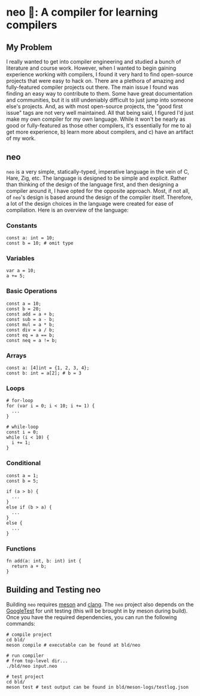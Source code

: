 # neo :seedling:: A compiler for learning compilers

## My Problem
I really wanted to get into compiler engineering and studied a bunch of literature and course work.
However, when I wanted to begin gaining experience working with compilers, I found it very hard
to find open-source projects that were easy to hack on. There are a plethora of amazing and fully-featured
compiler projects out there. The main issue I found was finding an easy way to contribute to them. Some have
great documentation and communities, but it is still undeniably difficult to just jump into someone else's projects.
And, as with most open-source projects, the "good first issue" tags are not very well maintained. All that being said, 
I figured I'd just make my own compiler for my own language. While it won't be nearly as good or fully-featured as those
other compilers, it's essentially for me to a) get more experience, b) learn more about compilers, and c) have an artifact of
my work.

## neo
`neo` is a very simple, statically-typed, imperative language in the vein of C, Hare, Zig, etc. The language is designed to be 
simple and explicit. Rather than thinking of the design of the language first, and then designing a compiler around it, I have
opted for the opposite approach. Most, if not all, of `neo`'s design is based around the design of the compiler itself. Therefore,
a lot of the design choices in the language were created for ease of compilation. Here is an overview of the language:

### Constants
```
const a: int = 10;
const b = 10; # omit type
```

### Variables
```
var a = 10;
a += 5;
```

### Basic Operations
```
const a = 10;
const b = 20;
const add = a + b;
const sub = a - b;
const mul = a * b;
const div = a / b;
const eq = a == b;
const neq = a != b;
```

### Arrays
```
const a: [4]int = {1, 2, 3, 4};
const b: int = a[2]; # b = 3
```

### Loops
```
# for-loop
for (var i = 0; i < 10; i += 1) {
  ...
}

# while-loop
const i = 0;
while (i < 10) {
  i += 1;
}
```

### Conditional
```
const a = 1;
const b = 5;

if (a > b) {
  ...
} 
else if (b > a) {
  ...
}
else {
  ...
}
```

### Functions
```
fn add(a: int, b: int) int {
  return a + b;
}
```


## Building and Testing neo
Building `neo` requires [meson](https://mesonbuild.com/SimpleStart.html) and [clang](https://clang.llvm.org/). The `neo` project also depends on the
[GoogleTest](https://google.github.io/googletest/) for unit testing (this will be brought in by meson during build).
Once you have the required dependencies, you can run the following commands:
```
# compile project
cd bld/
meson compile # executable can be found at bld/neo

# run compiler
# from top-level dir...
./bld/neo input.neo

# test project
cd bld/
meson test # test output can be found in bld/meson-logs/testlog.json
```

